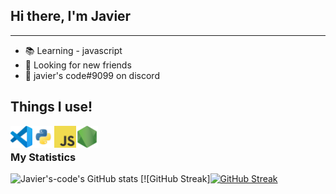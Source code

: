 ## Hi there, I'm Javier 

------------------------

- 📚 Learning - javascript
- 🤛 Looking for new friends
- 💬 javier's code#9099 on discord




## Things I use!

<img align="left"  width="35px" src="https://raw.githubusercontent.com/github/explore/80688e429a7d4ef2fca1e82350fe8e3517d3494d/topics/visual-studio-code/visual-studio-code.png" />
<img align="left"  width="35px" src="https://raw.githubusercontent.com/github/explore/80688e429a7d4ef2fca1e82350fe8e3517d3494d/topics/python/python.png" />
<img align="left"  width="35px" src="https://raw.githubusercontent.com/github/explore/80688e429a7d4ef2fca1e82350fe8e3517d3494d/topics/javascript/javascript.png" />
<img align="left"  width="35px" src="https://raw.githubusercontent.com/github/explore/80688e429a7d4ef2fca1e82350fe8e3517d3494d/topics/nodejs/nodejs.png" />

  
    
      
        
          







<br />







### My Statistics
![Javier's-code's GitHub stats](https://github-readme-stats.vercel.app/api?username=javiers-code&show_icons=true&theme=tokyonight)
[![GitHub Streak][![GitHub Streak](http://github-readme-streak-stats.herokuapp.com?user=javiers-code&theme=tokyonight)](https://git.io/streak-stats)
